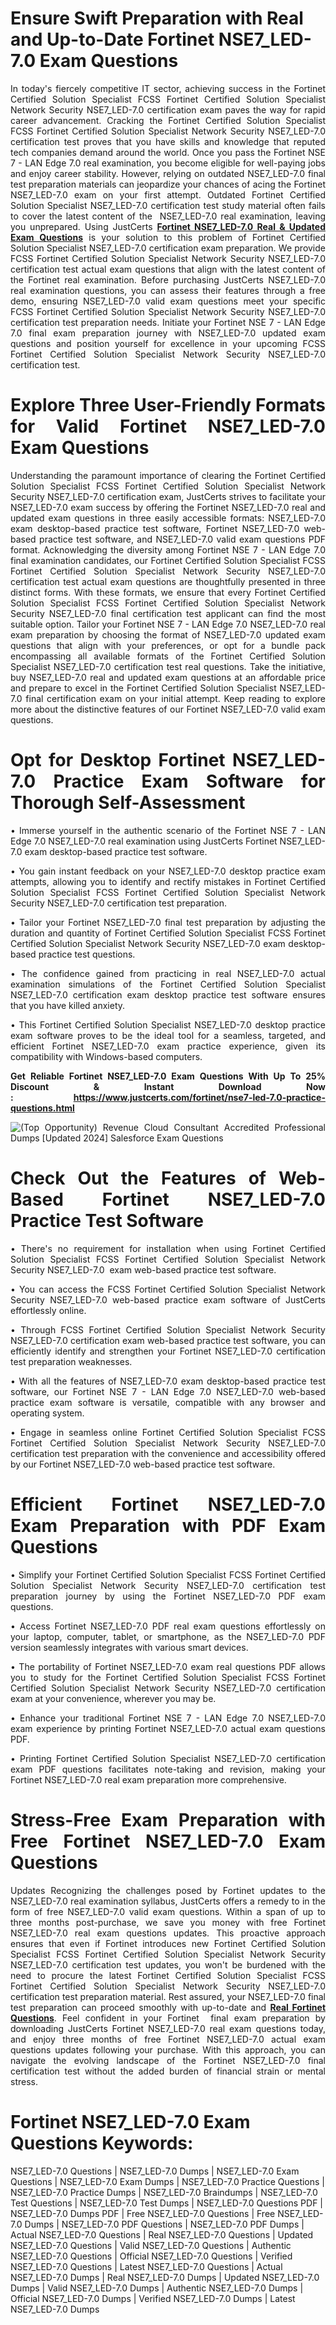 <h1><strong>Ensure Swift Preparation with Real and Up-to-Date Fortinet NSE7_LED-7.0 Exam Questions</strong></h1>

<p style="text-align: justify;"><span style="text-align: justify;">In today&#39;s fiercely competitive IT sector, achieving success in the Fortinet Certified Solution Specialist FCSS Fortinet Certified Solution Specialist Network Security NSE7_LED-7.0 certification exam paves the way for rapid career advancement. Cracking the Fortinet Certified Solution Specialist FCSS Fortinet Certified Solution Specialist Network Security NSE7_LED-7.0 certification test proves that you have skills and knowledge that reputed tech companies demand around the world. Once you pass the Fortinet NSE 7 - LAN Edge 7.0 real examination, you become eligible for well-paying jobs and enjoy career stability. However, relying on outdated NSE7_LED-7.0 final test preparation materials can jeopardize your chances of acing the Fortinet NSE7_LED-7.0 exam on your first attempt. Outdated Fortinet Certified Solution Specialist NSE7_LED-7.0 certification test study material often fails to cover the latest content of the &nbsp;NSE7_LED-7.0 real examination, leaving you unprepared. Using JustCerts </span><a href="https://www.justcerts.com/fortinet/nse7-led-7.0-practice-questions.html" style="text-align: justify;"><span style="font-size:14px;"><strong>Fortinet NSE7_LED-7.0&nbsp;Real &amp; Updated Exam Questions</strong></span></a><span style="text-align: justify;"> is your solution to this problem of Fortinet Certified Solution Specialist NSE7_LED-7.0 certification exam preparation. We provide FCSS Fortinet Certified Solution Specialist Network Security&nbsp;NSE7_LED-7.0 certification test actual exam questions that align with the latest content of the Fortinet real examination. Before purchasing JustCerts NSE7_LED-7.0 real examination questions, you can assess their features through a free demo, ensuring NSE7_LED-7.0 valid exam questions meet your specific FCSS Fortinet Certified Solution Specialist Network Security NSE7_LED-7.0 certification test preparation needs. Initiate your Fortinet NSE 7 - LAN Edge 7.0 final exam preparation journey with NSE7_LED-7.0 updated exam questions and position yourself for excellence in your upcoming FCSS Fortinet Certified Solution Specialist Network Security NSE7_LED-7.0 certification test.</span></p>

<h1 style="text-align: justify;"><strong>Explore Three User-Friendly Formats for Valid Fortinet&nbsp;NSE7_LED-7.0 Exam Questions</strong></h1>

<p style="text-align: justify;">Understanding the paramount importance of clearing the Fortinet Certified Solution Specialist FCSS Fortinet Certified Solution Specialist Network Security NSE7_LED-7.0 certification exam, JustCerts strives to facilitate your NSE7_LED-7.0 exam success by offering the Fortinet&nbsp;NSE7_LED-7.0 real and updated exam questions in three easily accessible formats: NSE7_LED-7.0 exam desktop-based practice test software, Fortinet NSE7_LED-7.0 web-based practice test software, and NSE7_LED-7.0 valid exam questions PDF format. Acknowledging the diversity among Fortinet NSE 7 - LAN Edge 7.0 final examination candidates, our Fortinet Certified Solution Specialist FCSS Fortinet Certified Solution Specialist Network Security NSE7_LED-7.0 certification test actual exam questions are thoughtfully presented in three distinct forms. With these formats, we ensure that every Fortinet Certified Solution Specialist FCSS Fortinet Certified Solution Specialist Network Security NSE7_LED-7.0 final certification test applicant can find the most suitable option. Tailor your Fortinet NSE 7 - LAN Edge 7.0&nbsp;NSE7_LED-7.0 real exam preparation by choosing the format of NSE7_LED-7.0 updated exam questions that align with your preferences, or opt for a bundle pack encompassing all available formats of the Fortinet Certified Solution Specialist NSE7_LED-7.0 certification test real questions. Take the initiative, buy NSE7_LED-7.0 real and updated exam questions at an affordable price and prepare to excel in the Fortinet Certified Solution Specialist NSE7_LED-7.0 final certification exam on your initial attempt. Keep reading to explore more about the distinctive features of our Fortinet NSE7_LED-7.0 valid exam questions.</p>

<h1 style="text-align: justify;"><strong>Opt for Desktop Fortinet&nbsp;NSE7_LED-7.0 Practice Exam Software for Thorough Self-Assessment</strong></h1>

<p style="text-align: justify;">&bull; Immerse yourself in the authentic scenario of the Fortinet NSE 7 - LAN Edge 7.0 NSE7_LED-7.0 real examination using JustCerts Fortinet NSE7_LED-7.0 exam desktop-based practice test software.</p>

<p style="text-align: justify;">&bull; You gain instant feedback on your NSE7_LED-7.0 desktop practice exam attempts, allowing you to identify and rectify mistakes in Fortinet Certified Solution Specialist FCSS Fortinet Certified Solution Specialist Network Security NSE7_LED-7.0 certification test preparation.</p>

<p style="text-align: justify;">&bull; Tailor your Fortinet NSE7_LED-7.0 final test preparation by adjusting the duration and quantity of Fortinet Certified Solution Specialist FCSS Fortinet Certified Solution Specialist Network Security NSE7_LED-7.0 exam desktop-based practice test questions.</p>

<p style="text-align: justify;">&bull; The confidence gained from practicing in real NSE7_LED-7.0 actual examination simulations of the Fortinet Certified Solution Specialist NSE7_LED-7.0 certification exam desktop practice test software ensures that you have killed anxiety.</p>

<p style="text-align: justify;">&bull; This Fortinet Certified Solution Specialist NSE7_LED-7.0 desktop practice exam software proves to be the ideal tool for a seamless, targeted, and efficient Fortinet NSE7_LED-7.0 exam practice experience, given its compatibility with Windows-based computers.</p>

<p style="text-align: justify;"><span style="font-size:14px;"><strong>Get Reliable Fortinet&nbsp;NSE7_LED-7.0 Exam Questions With Up To 25% Discount &amp; Instant Download Now :&nbsp;<a href="https://www.justcerts.com/fortinet/nse7-led-7.0-practice-questions.html" rel="noopener noreferrer nofollow" target="_blank">https://www.justcerts.com/fortinet/nse7-led-7.0-practice-questions.html</a></strong></span></p>

<p style="text-align: justify;"><img alt="(Top Opportunity) Revenue Cloud Consultant Accredited Professional Dumps [Updated 2024] Salesforce Exam Questions" src="https://media.licdn.com/dms/image/D5612AQGgOpvg39SI4Q/article-cover_image-shrink_720_1280/0/1703058589481?e=2147483647&amp;v=beta&amp;t=pLxSVnYoTo11MQsN4g8S-i8wjuXEIWdye0zMMTICt34" /></p>

<h1 style="text-align: justify;"><strong>Check Out the Features of Web-Based Fortinet&nbsp;NSE7_LED-7.0 Practice Test Software</strong></h1>

<p style="text-align: justify;">&bull; There&#39;s no requirement for installation when using Fortinet Certified Solution Specialist FCSS Fortinet Certified Solution Specialist Network Security NSE7_LED-7.0&nbsp; exam web-based practice test software.</p>

<p style="text-align: justify;">&bull; You can access the FCSS Fortinet Certified Solution Specialist Network Security NSE7_LED-7.0 web-based practice exam software of JustCerts effortlessly online.</p>

<p style="text-align: justify;">&bull; Through FCSS Fortinet Certified Solution Specialist Network Security NSE7_LED-7.0 certification exam web-based practice test software, you can efficiently identify and strengthen your Fortinet NSE7_LED-7.0 certification test preparation weaknesses.</p>

<p style="text-align: justify;">&bull; With all the features of NSE7_LED-7.0 exam desktop-based practice test software, our Fortinet NSE 7 - LAN Edge 7.0 NSE7_LED-7.0 web-based practice exam software is versatile, compatible with any browser and operating system.</p>

<p style="text-align: justify;">&bull; Engage in seamless online Fortinet Certified Solution Specialist FCSS Fortinet Certified Solution Specialist Network Security NSE7_LED-7.0 certification test preparation with the convenience and accessibility offered by our Fortinet NSE7_LED-7.0 web-based practice test software.</p>

<h1 style="text-align: justify;"><strong>Efficient Fortinet&nbsp;NSE7_LED-7.0 Exam Preparation with PDF Exam Questions</strong></h1>

<p style="text-align: justify;">&bull; Simplify your Fortinet Certified Solution Specialist FCSS Fortinet Certified Solution Specialist Network Security NSE7_LED-7.0 certification test preparation journey by using the Fortinet NSE7_LED-7.0 PDF exam questions.</p>

<p style="text-align: justify;">&bull; Access Fortinet NSE7_LED-7.0 PDF real exam questions effortlessly on your laptop, computer, tablet, or smartphone, as the NSE7_LED-7.0 PDF version seamlessly integrates with various smart devices.</p>

<p style="text-align: justify;">&bull; The portability of Fortinet NSE7_LED-7.0 exam real questions PDF allows you to study for the Fortinet Certified Solution Specialist FCSS Fortinet Certified Solution Specialist Network Security NSE7_LED-7.0 certification exam at your convenience, wherever you may be.</p>

<p style="text-align: justify;">&bull; Enhance your traditional Fortinet NSE 7 - LAN Edge 7.0 NSE7_LED-7.0 exam experience by printing Fortinet NSE7_LED-7.0 actual exam questions PDF.</p>

<p style="text-align: justify;">&bull; Printing Fortinet Certified Solution Specialist NSE7_LED-7.0 certification exam PDF questions facilitates note-taking and revision, making your Fortinet NSE7_LED-7.0 real exam preparation more comprehensive.</p>

<h1 style="text-align: justify;"><strong>Stress-Free Exam Preparation with Free Fortinet&nbsp;NSE7_LED-7.0 Exam Questions </strong></h1>

<p style="text-align: justify;">Updates Recognizing the challenges posed by Fortinet updates to the NSE7_LED-7.0 real examination syllabus, JustCerts offers a remedy to in the form of free NSE7_LED-7.0 valid exam questions. Within a span of up to three months post-purchase, we save you money with free Fortinet NSE7_LED-7.0 real exam questions updates. This proactive approach ensures that even if Fortinet introduces new Fortinet Certified Solution Specialist FCSS Fortinet Certified Solution Specialist Network Security NSE7_LED-7.0 certification test updates, you won&#39;t be burdened with the need to procure the latest Fortinet Certified Solution Specialist FCSS Fortinet Certified Solution Specialist Network Security NSE7_LED-7.0 certification test preparation material. Rest assured, your NSE7_LED-7.0 final test preparation can proceed smoothly with up-to-date and <span style="font-size:14px;"><strong><a href="https://www.justcerts.com/fortinet-certification-exams.html">Real Fortinet Questions</a></strong></span>. Feel confident in your Fortinet&nbsp; final exam preparation by downloading JustCerts Fortinet NSE7_LED-7.0 real exam questions today, and enjoy three months of free Fortinet NSE7_LED-7.0 actual exam questions updates following your purchase. With this approach, you can navigate the evolving landscape of the Fortinet NSE7_LED-7.0 final certification test without the added burden of financial strain or mental stress.</p>

<h1><strong>Fortinet&nbsp;NSE7_LED-7.0&nbsp;Exam Questions Keywords:</strong></h1>

<p>NSE7_LED-7.0 Questions | NSE7_LED-7.0 Dumps | NSE7_LED-7.0 Exam Questions | NSE7_LED-7.0 Exam Dumps | NSE7_LED-7.0 Practice Questions | NSE7_LED-7.0 Practice Dumps | NSE7_LED-7.0 Braindumps | NSE7_LED-7.0 Test Questions | NSE7_LED-7.0 Test Dumps | NSE7_LED-7.0 Questions PDF | NSE7_LED-7.0 Dumps PDF | Free NSE7_LED-7.0 Questions | Free NSE7_LED-7.0 Dumps | NSE7_LED-7.0 PDF Questions | NSE7_LED-7.0 PDF Dumps | Actual NSE7_LED-7.0 Questions | Real NSE7_LED-7.0 Questions | Updated NSE7_LED-7.0 Questions | Valid NSE7_LED-7.0 Questions | Authentic NSE7_LED-7.0&nbsp;Questions | Official NSE7_LED-7.0 Questions | Verified NSE7_LED-7.0 Questions | Latest NSE7_LED-7.0 Questions | Actual NSE7_LED-7.0 Dumps | Real NSE7_LED-7.0 Dumps | Updated NSE7_LED-7.0 Dumps | Valid NSE7_LED-7.0 Dumps | Authentic NSE7_LED-7.0 Dumps | Official NSE7_LED-7.0 Dumps | Verified NSE7_LED-7.0 Dumps | Latest NSE7_LED-7.0 Dumps</p>
